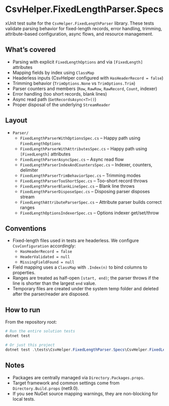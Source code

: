 # CsvHelper.FixedLengthParser.Specs

xUnit test suite for the `CsvHelper.FixedLengthParser` library. These tests validate parsing behavior for fixed-length records, error handling, trimming, attribute-based configuration, async flows, and resource management.

## What’s covered

- Parsing with explicit `FixedLengthOptions` and via `[FixedLength]` attributes
- Mapping fields by index using `ClassMap`
- Headerless inputs (CsvHelper configured with `HasHeaderRecord = false`)
- Trimming behavior (`TrimOptions.None` vs `TrimOptions.Trim`)
- Parser counters and members (`Row`, `RawRow`, `RawRecord`, `Count`, indexer)
- Error handling (too short records, blank lines)
- Async read path (`GetRecordsAsync<T>()`)
- Proper disposal of the underlying `StreamReader`

## Layout

- `Parser/`
  - `FixedLengthParserWithOptionsSpec.cs` – Happy path using `FixedLengthOptions`
  - `FixedLengthParserWithAttributesSpec.cs` – Happy path using `[FixedLength]` attributes
  - `FixedLengthParserAsyncSpec.cs` – Async read flow
  - `FixedLengthParserIndexAndCountersSpec.cs` – Indexer, counters, delimiter
  - `FixedLengthParserTrimBehaviorSpec.cs` – Trimming modes
  - `FixedLengthParserTooShortSpec.cs` – Too-short record throws
  - `FixedLengthParserBlankLineSpec.cs` – Blank line throws
  - `FixedLengthParserDisposeSpec.cs` – Disposing parser disposes stream
  - `FixedLengthAttributeParserSpec.cs` – Attribute parser builds correct ranges
  - `FixedLengthOptionsIndexerSpec.cs` – Options indexer get/set/throw

## Conventions

- Fixed-length files used in tests are headerless. We configure `CsvConfiguration` accordingly:
  - `HasHeaderRecord = false`
  - `HeaderValidated = null`
  - `MissingFieldFound = null`
- Field mapping uses a `ClassMap` with `.Index(n)` to bind columns to properties.
- Ranges are treated as half-open `[start, end)`; the parser throws if the line is shorter than the largest `end` value.
- Temporary files are created under the system temp folder and deleted after the parser/reader are disposed.

## How to run

From the repository root:

```powershell
# Run the entire solution tests
dotnet test

# Or just this project
dotnet test .\tests\CsvHelper.FixedLengthParser.Specs\CsvHelper.FixedLengthParser.Specs.csproj
```

## Notes

- Packages are centrally managed via `Directory.Packages.props`.
- Target framework and common settings come from `Directory.Build.props` (net9.0).
- If you see NuGet source mapping warnings, they are non-blocking for local tests.
